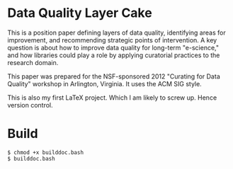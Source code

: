 # Data Quality Layer Cake

This is a position paper defining layers of data quality, identifying
areas for improvement, and recommending strategic points of
intervention.  A key question is about how to improve data quality for
long-term "e-science," and how libraries could play a role by applying
curatorial practices to the research domain.

This paper was prepared for the NSF-sponsored 2012 "Curating for Data
Quality" workshop in Arlington, Virginia.  It uses the ACM SIG style.

This is also my first LaTeX project.  Which I am likely to screw up.
Hence version control.

# Build

```
$ chmod +x builddoc.bash
$ builddoc.bash
```
